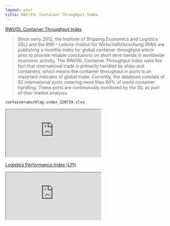 ```yaml
---
layout: post
title: RWI/ISL Container Throughput Index
---
```


[RWI/ISL Container Throughput Index](https://www.isl.org/en/containerindex)

> Since early 2012, the Institute of Shipping Economics and Logistics (ISL) and the RWI – Leibniz-Institut für Wirtschaftsforschung (RWI) are publishing a monthly index for global container throughput which aims to provide reliable conclusions on short term trends in worldwide economic activity. The RWI/ISL Container Throughput Index uses the fact that international trade is primarily handled by ships and containers, which means the container throughput in ports is an important indicator of global trade. Currently, the database consists of 82 international ports covering more than 60% of world container handling. These ports are continuously monitored by the ISL as part of their market analysis.

`containerumschlag-index_220729.xlsx`

<div class="iframe">
<iframe src="https://docs.google.com/spreadsheets/d/e/2PACX-1vQ-4XyMbxMrPuQqNgPdzJXzwT9-FtS3NegSmiXJhA-9T0OdBViOk1bUG1drZaxBTr01pyoyiWKq9q58/pubhtml?widget=true&amp;headers=false"></iframe>
</div>

[Logistics Performance Index (LPI)](https://databank.worldbank.org/source/logistics-performance-index-(lpi))

<div class="iframe">
<iframe src="https://docs.google.com/spreadsheets/d/e/2PACX-1vS6PQXe0vhwIfkVHGUyUqmlN8rHfFXWm54ozum4_UKu-kOuOWQrWlKlvatt6IANGVx7rQ5etwy39csS/pubhtml?widget=true&amp;headers=false"></iframe>
</div>